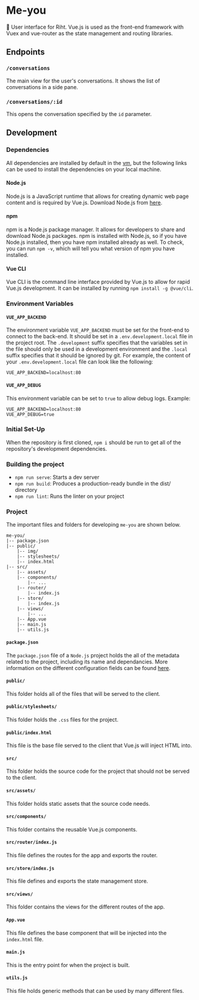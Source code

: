 # Me-you
🎨 User interface for Riht. Vue.js is used as the front-end framework with
Vuex and vue-router as the state management and routing libraries.

## Endpoints

### `/conversations`
The main view for the user's conversations. It shows the list of conversations
in a side pane.

### `/conversations/:id`
This opens the conversation specified by the `id` parameter.

## Development

### Dependencies
All dependencies are installed by default in the
[vm](https://github.com/schramm-famm/vm), but the following links can be used to
install the dependencies on your local machine.

#### Node.js
Node.js is a JavaScript runtime that allows for creating dynamic web page
content and is required by Vue.js. Download Node.js from
[here](https://nodejs.org/en/download/).

#### npm
npm is a Node.js package manager. It allows for developers to share and download
Node.js packages. npm is installed with Node.js, so if you have Node.js
installed, then you have npm installed already as well. To check, you can run
`npm -v`, which will tell you what version of npm you have installed.

#### Vue CLI
Vue CLI is the command line interface provided by Vue.js to allow for rapid
Vue.js development. It can be installed by running `npm install -g @vue/cli`.

### Environment Variables

#### `VUE_APP_BACKEND`
The environment variable `VUE_APP_BACKEND` must be set for the front-end to
connect to the back-end. It should be set in a `.env.development.local` file in
the project root. The `.development` suffix specifies that the variables set in
the file should only be used in a development environment and the `.local`
suffix specifies that it should be ignored by git. For example, the content of
your `.env.development.local` file can look like the following:

```
VUE_APP_BACKEND=localhost:80
```

#### `VUE_APP_DEBUG`
This environment variable can be set to `true` to allow debug logs. Example:

```
VUE_APP_BACKEND=localhost:80
VUE_APP_DEBUG=true
```

### Initial Set-Up
When the repository is first cloned, `npm i` should be run to get all of the
repository's development dependencies.

### Building the project

* `npm run serve`: Starts a dev server
* `npm run build`: Produces a production-ready bundle in the dist/ directory
* `npm run lint`: Runs the linter on your project

### Project
The important files and folders for developing `me-you` are shown below.
```
me-you/
|-- package.json
|-- public/
    |-- img/
    |-- stylesheets/
    |-- index.html
|-- src/
    |-- assets/
    |-- components/
        |-- ...
    |-- router/
        |-- index.js
    |-- store/
        |-- index.js
    |-- views/
        |-- ...
    |-- App.vue
    |-- main.js
    |-- utils.js
```

#### `package.json`
The `package.json` file of a `Node.js` project holds the all of the metadata
related to the project, including its name and dependancies. More information on
the different configuration fields can be found
[here](https://docs.npmjs.com/files/package.json).

#### `public/`
This folder holds all of the files that will be served to the client.

#### `public/stylesheets/`
This folder holds the `.css` files for the project.

#### `public/index.html`
This file is the base file served to the client that Vue.js will inject HTML
into.

#### `src/`
This folder holds the source code for the project that should not be served to
the client.

#### `src/assets/`
This folder holds static assets that the source code needs.

#### `src/components/`
This folder contains the reusable Vue.js components.

#### `src/router/index.js`
This file defines the routes for the app and exports the router.

#### `src/store/index.js`
This file defines and exports the state management store.

#### `src/views/`
This folder contains the views for the different routes of the app.

#### `App.vue`
This file defines the base component that will be injected into the `index.html`
file.

#### `main.js`
This is the entry point for when the project is built.

#### `utils.js`
This file holds generic methods that can be used by many different files.
